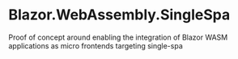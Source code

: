 # Blazor.WebAssembly.SingleSpa
Proof of concept around enabling the integration of Blazor WASM applications as micro frontends targeting single-spa
